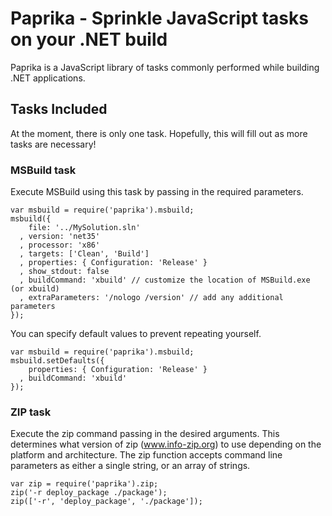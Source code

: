 # Paprika - Sprinkle JavaScript tasks on your .NET build

Paprika is a JavaScript library of tasks commonly performed while building .NET applications.

## Tasks Included

At the moment, there is only one task. Hopefully, this will fill out as more tasks are necessary!

### MSBuild task

Execute MSBuild using this task by passing in the required parameters.

    var msbuild = require('paprika').msbuild;
    msbuild({
        file: '../MySolution.sln'
      , version: 'net35'
      , processor: 'x86'
      , targets: ['Clean', 'Build']
      , properties: { Configuration: 'Release' }
      , show_stdout: false
      , buildCommand: 'xbuild' // customize the location of MSBuild.exe (or xbuild)
      , extraParameters: '/nologo /version' // add any additional parameters
    });

You can specify default values to prevent repeating yourself.

    var msbuild = require('paprika').msbuild;
    msbuild.setDefaults({
        properties: { Configuration: 'Release' }
      , buildCommand: 'xbuild'
    });

### ZIP task

Execute the zip command passing in the desired arguments. This determines what version of zip (www.info-zip.org) to use depending on the platform and architecture. The zip function accepts command line parameters as either a single string, or an array of strings.

    var zip = require('paprika').zip;
    zip('-r deploy_package ./package');
    zip(['-r', 'deploy_package', './package']);
